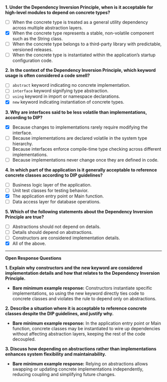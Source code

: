 **1. Under the Dependency Inversion Principle, when is it acceptable for high‐level modules to depend on concrete types?**

- [ ] When the concrete type is treated as a general utility dependency across multiple abstraction layers.
- [x] When the concrete type represents a stable, non-volatile component such as the String class.
- [ ] When the concrete type belongs to a third-party library with predictable, versioned releases.
- [ ] When the concrete type is instantiated within the application’s startup configuration code.  

**2. In the context of the Dependency Inversion Principle, which keyword usage is often considered a code smell?**

- [ ] `abstract` keyword indicating no concrete implementation.
- [ ] `interface` keyword signifying type abstraction.
- [ ] `using` keyword in import or namespace declarations.
- [x] `new` keyword indicating instantiation of concrete types.

**3. Why are interfaces said to be less volatile than implementations, according to DIP?**

- [x] Because changes to implementations rarely require modifying the interface.
- [ ] Because implementations are declared volatile in the system type hierarchy.
- [ ] Because interfaces enforce compile-time type checking across different implementations.
- [ ] Because implementations never change once they are defined in code.

**4. In which part of the application is it generally acceptable to reference concrete classes according to DIP guidelines?**

- [ ] Business logic layer of the application.
- [ ] Unit test classes for testing behavior.
- [x] The application entry point or Main function.
- [ ] Data access layer for database operations.

**5. Which of the following statements about the Dependency Inversion Principle are true?**

- [ ] Abstractions should not depend on details.
- [ ] Details should depend on abstractions.
- [ ] Constructors are considered implementation details.
- [x] All of the above.

---

**Open Response Questions**

**1. Explain why constructors and the new keyword are considered implementation details and how that relates to the Dependency Inversion Principle.**
- **Bare minimum example response:** Constructors instantiate specific implementations, so using the new keyword directly ties code to concrete classes and violates the rule to depend only on abstractions.

**2. Describe a situation where it is acceptable to reference concrete classes despite the DIP guidelines, and justify why.**
- **Bare minimum example response:** In the application entry point or Main function, concrete classes may be instantiated to wire up dependencies without affecting abstraction layers, keeping the rest of the code decoupled.

**3. Discuss how depending on abstractions rather than implementations enhances system flexibility and maintainability.**
- **Bare minimum example response:** Relying on abstractions allows swapping or updating concrete implementations independently, reducing coupling and simplifying future changes.